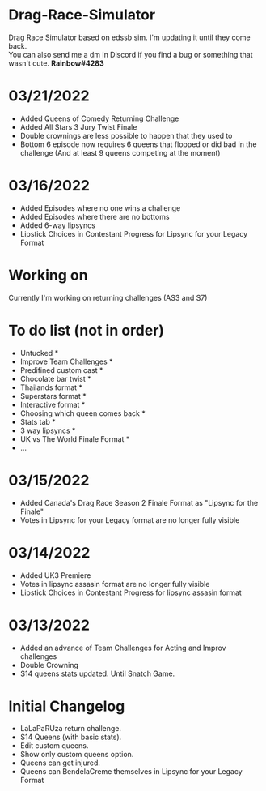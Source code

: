 # Drag-Race-Simulator
Drag Race Simulator based on edssb sim. I'm updating it until they come back.
<br> You can also send me a dm in Discord if you find a bug or something that wasn't cute. <b>Rainbow#4283</b>

# 03/21/2022
* Added Queens of Comedy Returning Challenge
* Added All Stars 3 Jury Twist Finale
* Double crownings are less possible to happen that they used to
* Bottom 6 episode now requires 6 queens that flopped or did bad in the challenge (And at least 9 queens competing at the moment)

# 03/16/2022
* Added Episodes where no one wins a challenge
* Added Episodes where there are no bottoms
* Added 6-way lipsyncs
* Lipstick Choices in Contestant Progress for Lipsync for your Legacy Format

# Working on
Currently I'm working on returning challenges (AS3 and S7)
# To do list (not in order)
 * Untucked *
 * Improve Team Challenges *
 * Predifined custom cast *
 * Chocolate bar twist *
 * Thailands format *
 * Superstars format *
 * Interactive format *
 * Choosing which queen comes back *
 * Stats tab *
 * 3 way lipsyncs *
 * UK vs The World Finale Format *
 * ...

# 03/15/2022
* Added Canada's Drag Race Season 2 Finale Format as "Lipsync for the Finale" 
* Votes in Lipsync for your Legacy format are no longer fully visible 

# 03/14/2022
* Added UK3 Premiere
* Votes in lipsync assasin format are no longer fully visible
* Lipstick Choices in Contestant Progress for lipsync assasin format
# 03/13/2022
* Added an advance of Team Challenges for Acting and Improv challenges
* Double Crowning
* S14 queens stats updated. Until Snatch Game.

# Initial Changelog
* LaLaPaRUza return challenge.
* S14 Queens (with basic stats).
* Edit custom queens.
* Show only custom queens option.
* Queens can get injured.
* Queens can BendelaCreme themselves in Lipsync for your Legacy Format
